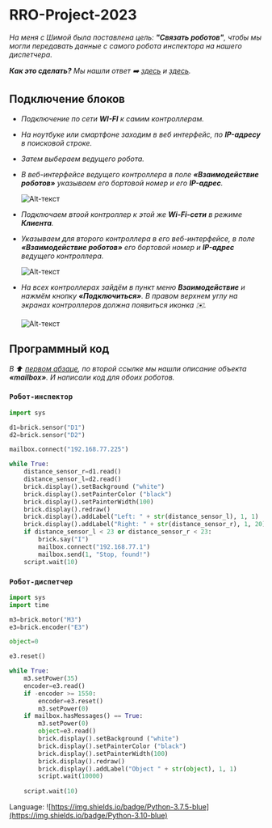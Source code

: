 # RRO-Project-2023
*На меня с Шимой была поставлена цель: **"Связать роботов"**, чтобы мы могли передавать данные с самого робота инспектора на нашего диспетчера.*

___Как это сделать?___ *Мы нашли ответ :arrow_right: [здесь](https://help.trikset.com/trik/wi-fi/interaction) и [здесь](https://help.trikset.com/trik/programming-code/object-mailbox).*

## Подключение блоков

- *Подключение по сети **WI-FI** к самим контроллерам.*
- *На ноутбуке или смартфоне заходим в веб интерфейс, по **IP-адресу** в поисковой строке.*
- *Затем выбераем ведущего робота.*
- *В веб-интерфейсе ведущего контроллера в поле **«Взаимодействие роботов»** указываем его бортовой номер и его **IP-адрес**.*
 
  ![Alt-текст](https://624002469-files.gitbook.io/~/files/v0/b/gitbook-legacy-files/o/assets%2F-M-9YMGCK0ySSnTAiseS%2F-M0CXXrWPAO3MBKAVjU4%2F-M0D4Rjqy97JZNqiT0qE%2Fconfigurator-main.png?alt=media&token=c29b258d-66fb-4c5b-8740-ae5f152637be "Вот так")

- *Подключаем втоой контроллер к этой же **Wi-Fi-сети** в режиме **Клиента**.*
- *Указываем для второго контроллера в его веб-интерфейсе, в поле **«Взаимодействие роботов»** его бортовой номер и **IP-адрес** ведущего контроллера.*

  ![Alt-текст](https://624002469-files.gitbook.io/~/files/v0/b/gitbook-legacy-files/o/assets%2F-M-9YMGCK0ySSnTAiseS%2F-M0CXXrWPAO3MBKAVjU4%2F-M0D55tDPjl4U9l56Dl1%2Fconfigurator-other.png?alt=media&token=bfc1fdfc-8c57-480a-9e98-ab1db82cbdf9 "Вот так")
  
- *На всех контроллерах зайдём в пункт меню **Взаимодействие** и нажмём кнопку **«Подключиться»**. В правом верхнем углу на экранах контроллеров должна появиться иконка :envelope:.*

  ![Alt-текст](https://624002469-files.gitbook.io/~/files/v0/b/gitbook-legacy-files/o/assets%2F-M-9YMGCK0ySSnTAiseS%2F-M0CXXrWPAO3MBKAVjU4%2F-M0D6cM_CcVb1hpP3pR7%2Ftrik-connected.png?alt=media&token=53878604-b7ab-4992-a378-757e71fe0e5a "Вот так")
  
## Программный код

*В :arrow_up: [первом абзаце](https://github.com/NikitaTurbo/RRO-Project-2023/edit/Robot/README.md#rro-project-2023), по второй ссылке мы нашли описание объекта **«mailbox»**.* 
*И написали код для обоих роботов.*

### `Робот-инспектор`
```Python
import sys 

d1=brick.sensor("D1")
d2=brick.sensor("D2") 

mailbox.connect("192.168.77.225")

while True:
    distance_sensor_r=d1.read()   
    distance_sensor_l=d2.read()
    brick.display().setBackground ("white")
    brick.display().setPainterColor ("black")
    brick.display().setPainterWidth(100)
    brick.display().redraw()
    brick.display().addLabel("Left: " + str(distance_sensor_l), 1, 1)
    brick.display().addLabel("Right: " + str(distance_sensor_r), 1, 20)
    if distance_sensor_l < 23 or distance_sensor_r < 23:
        brick.say("I")
        mailbox.connect("192.168.77.1")
        mailbox.send(1, "Stop, found!")
    script.wait(10)
```

### `Робот-диспетчер`

```Python
import sys
import time

m3=brick.motor("M3")
e3=brick.encoder("E3")

object=0

e3.reset()

while True:
    m3.setPower(35)
    encoder=e3.read()
    if -encoder >= 1550:
        encoder=e3.reset()
        m3.setPower(0)
    if mailbox.hasMessages() == True:
        m3.setPower(0)
        object=e3.read()
        brick.display().setBackground ("white")
        brick.display().setPainterColor ("black")
        brick.display().setPainterWidth(100)
        brick.display().redraw()
        brick.display().addLabel("Object " + str(object), 1, 1)
        script.wait(10000)
        
    script.wait(10)
```


Language: ![https://img.shields.io/badge/Python-3.7.5-blue](https://img.shields.io/badge/Python-3.10-blue)
